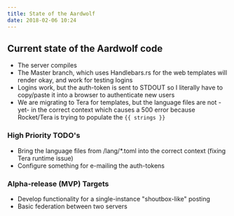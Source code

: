 ```yaml
---
title: State of the Aardwolf
date: 2018-02-06 10:24
---
```

## Current state of the Aardwolf code
- The server compiles
- The Master branch, which uses Handlebars.rs for the web templates will render okay, and work for testing logins
- Logins work, but the auth-token is sent to STDOUT so I literally have to copy/paste it into a browser to authenticate new users
- We are migrating to Tera for templates, but the language files are not -yet- in the correct context which causes a 500 error because Rocket/Tera is trying to populate the `{{ strings }}`

### High Priority TODO's
- Bring the language files from /lang/*.toml into the correct context (fixing Tera runtime issue)
- Configure something for e-mailing the auth-tokens

### Alpha-release (MVP) Targets
- Develop functionality for a single-instance "shoutbox-like" posting
- Basic federation between two servers 
